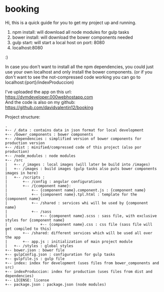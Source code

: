 # booking

Hi, this is a quick guide for you to get my project up and running.

1. npm install: will download all node modules for gulp tasks
2. bower install: will download the bower components needed
3. gulp start: will start a local host on port: 8080
4. localhost:8080

:)

In case you don't want to install all the npm dependencies,
you could just use your own localhost and only install the bower components.
(or if you don't want to see the not-compressed code working you can go to localhost:{port}/indexProduccion)

I've uploaded the app on this url: https://dvmdeveloper.000webhostapp.com <br>
And the code is also on my github: https://github.com/davidvalentin12/booking

Project structure:
```
.
+-- /_data : contains data in json format for local development
+-- /bower_components : bower components
+-- /dependencies : simplified version of bower components for production version
+-- /dist : minified/compressed code of this project (also por production)
+-- /node_modules : node modules
+-- /src
|   +-- /_images : local images (will later be build into /images)
|   +-- /images : build images (gulp tasks also puts bower components images in here)
|   +-- /scripts :
|       +-- /config : angular configurations
|       +-- /{component name}:
|           +-- {component name}.component.js : {component name}
|           +-- {component name}.tpl.html : template for the {component name}
|           +-- /shared : services whi will be used by {component name}
|           +-- /sass
|               +-- {component name}.scss : sass file, with exclusive styles for {component name}
|               +-- {component name}.css : css file (sass file will get compiled to this)
|       +-- /shared: different services which will be used all over the app
|       +-- app.js : initialization of main project module
|   +-- /styles : global styles
+-- bower.json : bower file
+-- gulpConfig.json : configuration for gulp tasks
+-- gulpfile.js : gulp file
+-- index: index for development (uses files from bower_components and src)
+-- indexProduccion: index for production (uses files from dist and dependencies)
+-- LICENSE: license
+-- package.json : package.json (node modules)
```



